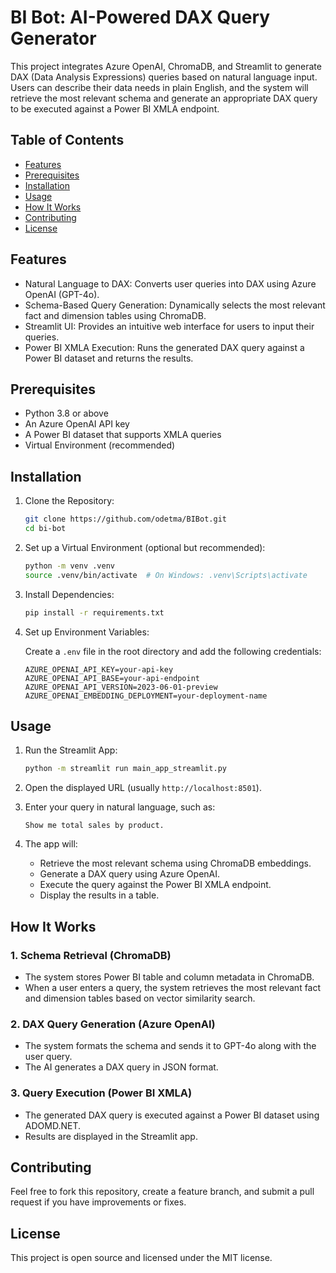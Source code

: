 # BI Bot: AI-Powered DAX Query Generator

This project integrates Azure OpenAI, ChromaDB, and Streamlit to generate DAX (Data Analysis Expressions) queries based on natural language input. Users can describe their data needs in plain English, and the system will retrieve the most relevant schema and generate an appropriate DAX query to be executed against a Power BI XMLA endpoint.

## Table of Contents

- [Features](#features)
- [Prerequisites](#prerequisites)
- [Installation](#installation)
- [Usage](#usage)
- [How It Works](#how-it-works)
- [Contributing](#contributing)
- [License](#license)

## Features

- Natural Language to DAX: Converts user queries into DAX using Azure OpenAI (GPT-4o).
- Schema-Based Query Generation: Dynamically selects the most relevant fact and dimension tables using ChromaDB.
- Streamlit UI: Provides an intuitive web interface for users to input their queries.
- Power BI XMLA Execution: Runs the generated DAX query against a Power BI dataset and returns the results.

## Prerequisites

- Python 3.8 or above
- An Azure OpenAI API key
- A Power BI dataset that supports XMLA queries
- Virtual Environment (recommended)

## Installation

1. Clone the Repository:
    ```bash
    git clone https://github.com/odetma/BIBot.git
    cd bi-bot
    ```

2. Set up a Virtual Environment (optional but recommended):
    ```bash
    python -m venv .venv
    source .venv/bin/activate  # On Windows: .venv\Scripts\activate
    ```

3. Install Dependencies:
    ```bash
    pip install -r requirements.txt
    ```

4. Set up Environment Variables:

   Create a `.env` file in the root directory and add the following credentials:
   ```
   AZURE_OPENAI_API_KEY=your-api-key
   AZURE_OPENAI_API_BASE=your-api-endpoint
   AZURE_OPENAI_API_VERSION=2023-06-01-preview
   AZURE_OPENAI_EMBEDDING_DEPLOYMENT=your-deployment-name
   ```

## Usage

1. Run the Streamlit App:
    ```bash
    python -m streamlit run main_app_streamlit.py
    ```

2. Open the displayed URL (usually `http://localhost:8501`).

3. Enter your query in natural language, such as:
   ```
   Show me total sales by product.
   ```

4. The app will:
   - Retrieve the most relevant schema using ChromaDB embeddings.
   - Generate a DAX query using Azure OpenAI.
   - Execute the query against the Power BI XMLA endpoint.
   - Display the results in a table.

## How It Works

### 1. Schema Retrieval (ChromaDB)
   - The system stores Power BI table and column metadata in ChromaDB.
   - When a user enters a query, the system retrieves the most relevant fact and dimension tables based on vector similarity search.

### 2. DAX Query Generation (Azure OpenAI)
   - The system formats the schema and sends it to GPT-4o along with the user query.
   - The AI generates a DAX query in JSON format.

### 3. Query Execution (Power BI XMLA)
   - The generated DAX query is executed against a Power BI dataset using ADOMD.NET.
   - Results are displayed in the Streamlit app.

## Contributing

Feel free to fork this repository, create a feature branch, and submit a pull request if you have improvements or fixes.

## License

This project is open source and licensed under the MIT license.